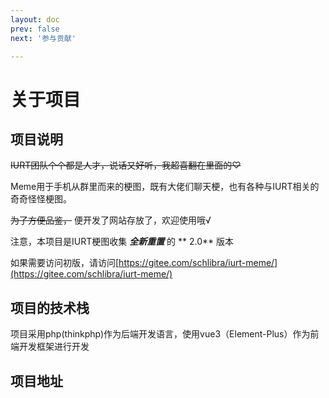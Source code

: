 ```yaml
---
layout: doc
prev: false
next: '参与贡献'

---
```

# 关于项目
## 项目说明
~~IURT团队个个都是人才，说话又好听，我超喜翻在里面的♡~~

Meme用于手机从群里而来的梗图，既有大佬们聊天梗，也有各种与IURT相关的奇奇怪怪梗图。

~~为了方便品鉴，~~ 便开发了网站存放了，欢迎使用哦√

注意，本项目是IURT梗图收集 **_全新重置_** 的 ** 2.0** 版本

如果需要访问初版，请访问[https://gitee.com/schlibra/iurt-meme/](https://gitee.com/schlibra/iurt-meme/)
## 项目的技术栈
项目采用php(<Badge>thinkphp</Badge>)作为后端开发语言，使用vue3（<Badge>Element-Plus</Badge>）作为前端开发框架进行开发
## 项目地址
